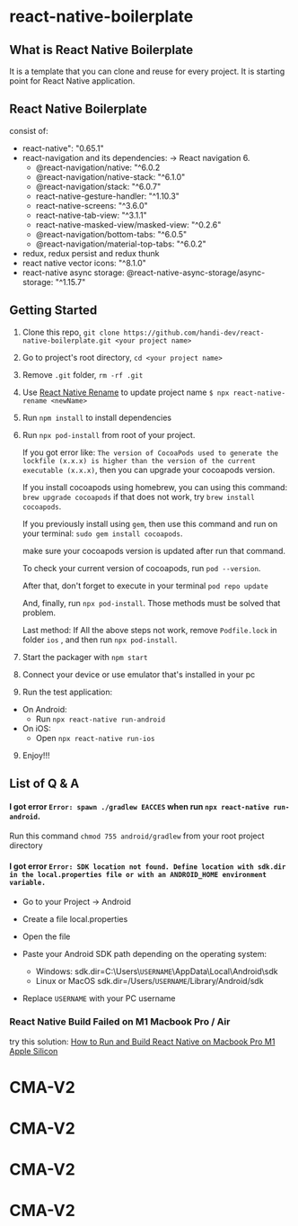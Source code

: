 # react-native-boilerplate

## What is React Native Boilerplate

It is a template that you can clone and reuse for every project. It is starting point for React Native application.

## React Native Boilerplate

consist of:

- react-native": "0.65.1"
- react-navigation and its dependencies: -> React navigation 6.
  - @react-navigation/native: "^6.0.2
  - @react-navigation/native-stack: "^6.1.0"
  - @react-navigation/stack: "^6.0.7"
  - react-native-gesture-handler: "^1.10.3"
  - react-native-screens: "^3.6.0"
  - react-native-tab-view: "^3.1.1"
  - react-native-masked-view/masked-view: "^0.2.6"
  - @react-navigation/bottom-tabs: "^6.0.5"
  - @react-navigation/material-top-tabs: "^6.0.2"
- redux, redux persist and redux thunk
- react native vector icons: "^8.1.0"
- react-native async storage: @react-native-async-storage/async-storage: "^1.15.7"

## Getting Started

1. Clone this repo, `git clone https://github.com/handi-dev/react-native-boilerplate.git <your project name>`
2. Go to project's root directory, `cd <your project name>`
3. Remove `.git` folder, `rm -rf .git`
4. Use [React Native Rename](https://github.com/junedomingo/react-native-rename) to update project name `$ npx react-native-rename <newName>`
5. Run `npm install` to install dependencies
6. Run `npx pod-install` from root of your project.

   If you got error like: `The version of CocoaPods used to generate the lockfile (x.x.x) is higher than the version of the current executable (x.x.x)`, then you can upgrade your cocoapods version.

   If you install cocoapods using homebrew, you can using this command: `brew upgrade cocoapods` if that does not work, try `brew install cocoapods`.

   If you previously install using `gem`, then use this command and run on your terminal: `sudo gem install cocoapods`.

   make sure your cocoapods version is updated after run that command.

   To check your current version of cocoapods, run `pod --version`.

   After that, don't forget to execute in your terminal `pod repo update`

   And, finally, run `npx pod-install`. Those methods must be solved that problem.

   Last method: If All the above steps not work, remove `Podfile.lock` in folder `ios` , and then run `npx pod-install`.

7. Start the packager with `npm start`
8. Connect your device or use emulator that's installed in your pc
9. Run the test application:

- On Android:
  - Run `npx react-native run-android`
- On iOS:
  - Open `npx react-native run-ios`

9. Enjoy!!!

## List of Q & A

#### I got error `Error: spawn ./gradlew EACCES` when run `npx react-native run-android`.

Run this command `chmod 755 android/gradlew` from your root project directory

#### I got error `Error: SDK location not found. Define location with sdk.dir in the local.properties file or with an ANDROID_HOME environment variable.`

- Go to your Project -> Android
- Create a file local.properties
- Open the file
- Paste your Android SDK path depending on the operating system:

  - Windows:
    sdk.dir=C:\\Users\\`USERNAME`\\AppData\\Local\\Android\\sdk
  - Linux or MacOS
    sdk.dir=/Users/`USERNAME`/Library/Android/sdk

- Replace `USERNAME` with your PC username

### React Native Build Failed on M1 Macbook Pro / Air

try this solution: [How to Run and Build React Native on Macbook Pro M1 Apple Silicon](https://handi.dev/blog/how-run-react-native-on-macbook-m1-apple-silicon)
# CMA-V2
# CMA-V2
# CMA-V2
# CMA-V2
